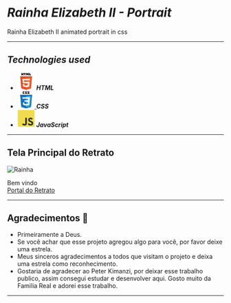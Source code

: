 # *Rainha Elizabeth II - Portrait*
Rainha Elizabeth II animated portrait in  css
***
## *Technologies used*

* <img src="https://raw.githubusercontent.com/devicons/devicon/master/icons/html5/html5-original-wordmark.svg" alt="html5" width="40" height="40"/> <a>__*HTML*__</a>
* <a href="https://www.w3schools.com/css/" target="_blank" rel="noreferrer"> <img src="https://raw.githubusercontent.com/devicons/devicon/master/icons/css3/css3-original-wordmark.svg" alt="css3" width="40" height="40"/> </a> <a>__*CSS*__</a>
* <img src="https://raw.githubusercontent.com/devicons/devicon/master/icons/javascript/javascript-original.svg" alt="javascript" width="40" height="40"/> <a>__*JavaScript*__</a>

***
## Tela Principal do Retrato

![Rainha](https://user-images.githubusercontent.com/71552773/189640788-ae858af3-e929-4dc4-8f0c-1e1e44339e61.PNG)

Bem vindo</br>
<a href="https://erikafrochati.github.io/Rainha-Elizabeth-II/" target="_blank" rel="noopener noreferrer">Portal do Retrato</a> 

***
## Agradecimentos :clap:

* Primeiramente a Deus.
* Se você achar que esse projeto agregou algo para você, por favor deixe uma estrela.
* Meus sinceros agradecimentos a todos que visitam o projeto e deixa uma estrela como reconhecimento.
* Gostaria de agradecer ao Peter Kimanzi, por deixar esse trabalho publico, assim consegui estudar e desenvolver aqui.
Gosto muito da Familia Real e adorei esse trabalho. 

***

